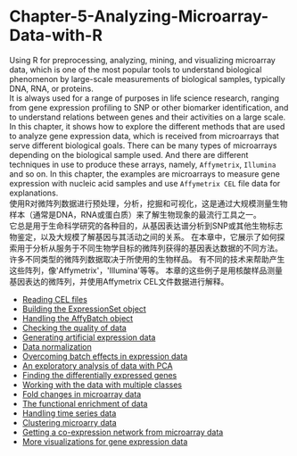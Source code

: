 # Chapter-5-Analyzing-Microarray-Data-with-R
Using R for preprocessing, analyzing, mining, and visualizing microarray data, which is one of the most popular tools to understand biological phenomenon by large-scale measurements of biological samples, typically DNA, RNA, or proteins.<br>
It is always used for a range of purposes in life science research, ranging from gene expression profiling to SNP or other biomarker identification, and to understand relations between genes and their activities on a large scale. In this chapter, it shows how to explore the different methods that are used to analyze gene expression data, which is received from microarrays that serve different biological goals. There can be many types of microarrays depending on the biological sample used. And there are different techniques in use to produce these arrays, namely, `Affymetrix`, `Illumina` and so on. In this chapter, the examples are microarrays to measure gene expression with nucleic acid samples and use `Affymetrix CEL` file data for explanations. <br>
使用R对微阵列数据进行预处理，分析，挖掘和可视化，这是通过大规模测量生物样本（通常是DNA，RNA或蛋白质）来了解生物现象的最流行工具之一。<br>
它总是用于生命科学研究的各种目的，从基因表达谱分析到SNP或其他生物标志物鉴定，以及大规模了解基因与其活动之间的关系。 在本章中，它展示了如何探索用于分析从服务于不同生物学目标的微阵列获得的基因表达数据的不同方法。 许多不同类型的微阵列数据取决于所使用的生物样品。 有不同的技术来帮助产生这些阵列，像'Affymetrix'，'Illumina'等等。 本章的这些例子是用核酸样品测量基因表达的微阵列，并使用Affymetrix CEL文件数据进行解释。
* [Reading CEL files](https://github.com/Chengshu21/Chapter-5-Analyzing-Microarray-Data-with-R/blob/master/md/Reading%20CEL%20files.md)
* [Building the ExpressionSet object](https://github.com/Chengshu21/Chapter-5-Analyzing-Microarray-Data-with-R/blob/master/md/Building%20the%20ExpressionSet%20object.md)
* [Handling the AffyBatch object](https://github.com/Chengshu21/Chapter-5-Analyzing-Microarray-Data-with-R/blob/master/md/Handling%20the%20AffyBatch%20object.md)
* [Checking the quality of data](https://github.com/Chengshu21/Chapter-5-Analyzing-Microarray-Data-with-R/blob/master/md/Checking%20the%20quality%20of%20data.md)
* [Generating artificial expression data](https://github.com/Chengshu21/Chapter-5-Analyzing-Microarray-Data-with-R/blob/master/md/Generating%20artificial%20expression%20data.md)
* [Data normalization](https://github.com/Chengshu21/Chapter-5-Analyzing-Microarray-Data-with-R/blob/master/md/Data%20normalization.md)
* [Overcoming batch effects in expression data](https://github.com/Chengshu21/Chapter-5-Analyzing-Microarray-Data-with-R/blob/master/md/Overcoming%20batch%20effects%20in%20expression%20data.md)
* [An exploratory analysis of data with PCA](https://github.com/Chengshu21/Chapter-5-Analyzing-Microarray-Data-with-R/blob/master/md/An%20exploratory%20analysis%20of%20data%20with%20PCA.md)
* [Finding the differentially expressed genes](https://github.com/Chengshu21/Chapter-5-Analyzing-Microarray-Data-with-R/blob/master/md/Finding%20the%20differentially%20expressed%20genes.md)
* [Working with the data with multiple classes](https://github.com/Chengshu21/Chapter-5-Analyzing-Microarray-Data-with-R/blob/master/md/Working%20with%20the%20data%20of%20multiple%20classes.md)
* [Fold changes in microarray data](https://github.com/Chengshu21/Chapter-5-Analyzing-Microarray-Data-with-R/blob/master/md/Fold%20changes%20in%20microarray%20data.md)
* [The functional enrichment of data](https://github.com/Chengshu21/Chapter-5-Analyzing-Microarray-Data-with-R/blob/master/md/The%20functional%20enrichment%20of%20data.md)
* [Handling time series data](https://github.com/Chengshu21/Chapter-5-Analyzing-Microarray-Data-with-R/blob/master/md/Handling%20time%20series%20data.md)
* [Clustering microarry data](https://github.com/Chengshu21/Chapter-5-Analyzing-Microarray-Data-with-R/blob/master/md/Clustering%20microarray%20data.md)
* [Getting a co-expression network from microarray data](https://github.com/Chengshu21/Chapter-5-Analyzing-Microarray-Data-with-R/blob/master/md/Getting%20a%20co-expression%20network%20from%20microarray%20data.md)
* [ More visualizations for gene expression data](https://github.com/Chengshu21/Chapter-5-Analyzing-Microarray-Data-with-R/blob/master/md/More%20visualizations%20for%20gene%20expression%20data.md)
